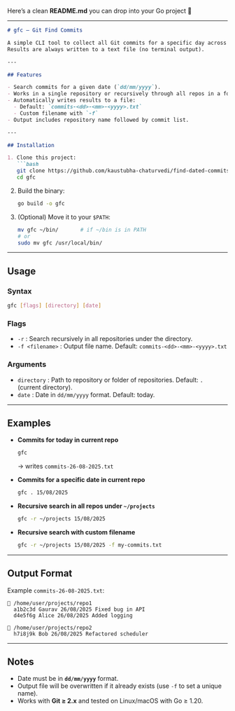 Here’s a clean **README.md** you can drop into your Go project 🚀

---

````markdown
# gfc – Git Find Commits

A simple CLI tool to collect all Git commits for a specific day across one or multiple repositories.  
Results are always written to a text file (no terminal output).

---

## Features

- Search commits for a given date (`dd/mm/yyyy`).
- Works in a single repository or recursively through all repos in a folder.
- Automatically writes results to a file:
  - Default: `commits-<dd>-<mm>-<yyyy>.txt`
  - Custom filename with `-f`
- Output includes repository name followed by commit list.

---

## Installation

1. Clone this project:
   ```bash
   git clone https://github.com/kaustubha-chaturvedi/find-dated-commits.git
   cd gfc
````

2. Build the binary:

   ```bash
   go build -o gfc
   ```

3. (Optional) Move it to your `$PATH`:

   ```bash
   mv gfc ~/bin/       # if ~/bin is in PATH
   # or
   sudo mv gfc /usr/local/bin/
   ```

---

## Usage

### Syntax

```bash
gfc [flags] [directory] [date]
```

### Flags

* `-r` : Search recursively in all repositories under the directory.
* `-f <filename>` : Output file name.
  Default: `commits-<dd>-<mm>-<yyyy>.txt`

### Arguments

* `directory` : Path to repository or folder of repositories. Default: `.` (current directory).
* `date` : Date in `dd/mm/yyyy` format. Default: today.

---

## Examples

* **Commits for today in current repo**

  ```bash
  gfc
  ```

  → writes `commits-26-08-2025.txt`

* **Commits for a specific date in current repo**

  ```bash
  gfc . 15/08/2025
  ```

* **Recursive search in all repos under `~/projects`**

  ```bash
  gfc -r ~/projects 15/08/2025
  ```

* **Recursive search with custom filename**

  ```bash
  gfc -r ~/projects 15/08/2025 -f my-commits.txt
  ```

---

## Output Format

Example `commits-26-08-2025.txt`:

```
📂 /home/user/projects/repo1
  a1b2c3d Gaurav 26/08/2025 Fixed bug in API
  d4e5f6g Alice 26/08/2025 Added logging

📂 /home/user/projects/repo2
  h7i8j9k Bob 26/08/2025 Refactored scheduler
```

---

## Notes

* Date must be in **`dd/mm/yyyy`** format.
* Output file will be overwritten if it already exists (use `-f` to set a unique name).
* Works with **Git ≥ 2.x** and tested on Linux/macOS with Go ≥ 1.20.